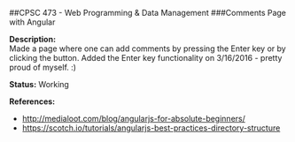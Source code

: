 ##CPSC 473 - Web Programming & Data Management
###Comments Page with Angular

__Description:__  
Made a page where one can add comments by pressing the Enter key or by clicking the button. Added the Enter key functionality on 3/16/2016 - pretty proud of myself. :)

__Status:__ Working

__References:__  

- http://medialoot.com/blog/angularjs-for-absolute-beginners/<br>
- https://scotch.io/tutorials/angularjs-best-practices-directory-structure<br>
